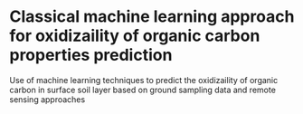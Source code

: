 # Classical machine learning approach for oxidizaility of organic carbon properties prediction
Use of machine learning techniques to predict the oxidizaility of organic carbon in surface soil layer based on ground sampling data and remote sensing approaches
